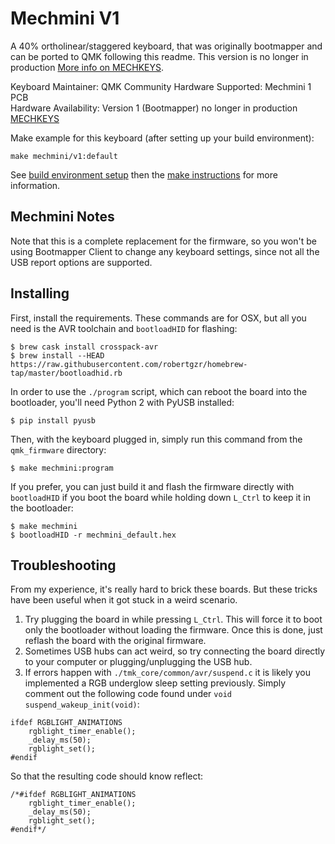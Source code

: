 Mechmini V1
===========

A 40% ortholinear/staggered keyboard, that was originally bootmapper and can be ported to QMK following this readme.  This version is no longer in production [More info on MECHKEYS](https://mechkeys.ca).

Keyboard Maintainer: QMK Community 
Hardware Supported: Mechmini 1 PCB  
Hardware Availability: Version 1 (Bootmapper) no longer in production [MECHKEYS](https://mechkeys.ca)

Make example for this keyboard (after setting up your build environment):

    make mechmini/v1:default

See [build environment setup](https://docs.qmk.fm/build_environment_setup.html) then the [make instructions](https://docs.qmk.fm/make_instructions.html) for more information.

## Mechmini Notes

Note that this is a complete replacement for the firmware, so you won't be
using Bootmapper Client to change any keyboard settings, since not all the
USB report options are supported.

## Installing

First, install the requirements. These commands are for OSX, but all you
need is the AVR toolchain and `bootloadHID` for flashing:

```
$ brew cask install crosspack-avr
$ brew install --HEAD https://raw.githubusercontent.com/robertgzr/homebrew-tap/master/bootloadhid.rb
```

In order to use the `./program` script, which can reboot the board into
the bootloader, you'll need Python 2 with PyUSB installed:

```
$ pip install pyusb
```

Then, with the keyboard plugged in, simply run this command from the
`qmk_firmware` directory:

```
$ make mechmini:program
```

If you prefer, you can just build it and flash the firmware directly with
`bootloadHID` if you boot the board while holding down `L_Ctrl` to keep it
in the bootloader:

```
$ make mechmini
$ bootloadHID -r mechmini_default.hex
```

## Troubleshooting

From my experience, it's really hard to brick these boards. But these
tricks have been useful when it got stuck in a weird scenario.

1. Try plugging the board in while pressing `L_Ctrl`. This will force it
   to boot only the bootloader without loading the firmware. Once this is
   done, just reflash the board with the original firmware.
2. Sometimes USB hubs can act weird, so try connecting the board directly
   to your computer or plugging/unplugging the USB hub.
3. If errors happen with 
`./tmk_core/common/avr/suspend.c` it is likely you implemented a RGB underglow sleep setting previously.  Simply comment out the following code found under `void suspend_wakeup_init(void)`:
```
ifdef RGBLIGHT_ANIMATIONS
    rgblight_timer_enable();
    _delay_ms(50);
    rgblight_set();
#endif
```
So that the resulting code should know reflect:
```
/*#ifdef RGBLIGHT_ANIMATIONS
    rgblight_timer_enable();
    _delay_ms(50);
    rgblight_set();
#endif*/
```


